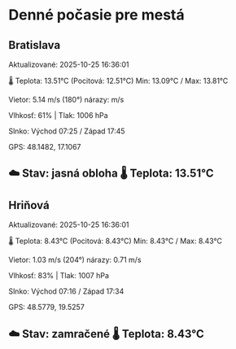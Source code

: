 ﻿# Denné počasie pre mestá

## Bratislava
Aktualizované: 2025-10-25 16:36:01

🌡️ Teplota: 13.51°C 
(Pocitová: 12.51°C)
Min: 13.09°C / Max: 13.81°C

Vietor: 5.14 m/s    (180°) 
nárazy:  m/s

Vlhkosť: 61% | Tlak: 1006 hPa

Slnko: Východ 07:25 / Západ 17:45

GPS: 48.1482, 17.1067

☁️ Stav: jasná obloha        🌡️ Teplota: 13.51°C
---

## Hriňová
Aktualizované: 2025-10-25 16:36:01

🌡️ Teplota: 8.43°C 
(Pocitová: 8.43°C)
Min: 8.43°C / Max: 8.43°C

Vietor: 1.03 m/s (204°)
nárazy: 0.71 m/s

Vlhkosť: 83% | Tlak: 1007 hPa

Slnko: Východ 07:16 / Západ 17:34

GPS: 48.5779, 19.5257

☁️ Stav: zamračené        🌡️ Teplota: 8.43°C
---
